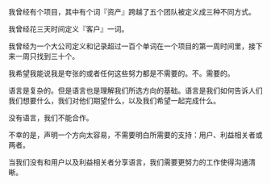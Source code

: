 我曾经有个项目，其中有个词『资产』跨越了五个团队被定义成三种不同方式。

我曾经花三天时间定义『客户』一词。

我曾经为一个大公司定义和记录超过一百个单词在一个项目的第一周时间里，接下来一周只找到三十个。

我希望我能说我是夸张的或者任何这些努力都是不需要的。不。需要的。

语言是复杂的。但是语言也是理解我们所选方向的基础。语言是我们如何告诉人们我们想要什么，我们对他们期望什么，以及我们希望一起完成什么。

没有语言，我们不能合作。

不幸的是，声明一个方向太容易，不需要明白所需要的支持：用户、利益相关者或两者。

当我们没有和用户以及利益相关者分享语言，我们需要更努力的工作使得沟通清晰。
